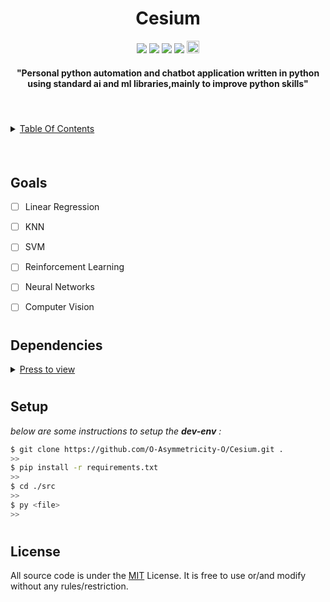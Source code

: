 <h1 align="center">Cesium</h1>
<p align="center">
<a href="https://codeclimate.com/github/O-Asymmetricity-O/Cesium/maintainability"><img src="https://api.codeclimate.com/v1/badges/c87ee5ce2acb423b9396/maintainability" /></a>
<a><img src="https://img.shields.io/github/license/O-Asymmetricity-O/cesium?color=blue"/></a>
<a><img src ="https://img.shields.io/pypi/pyversions/tensorflow?color=green"/></a>
<a><img src="https://img.shields.io/badge/version-0.1.0-blue"/></a>
<a href="https://pypi.org/project/black"><img height="20" alt="Black badge" src="https://img.shields.io/badge/code%20style-black-000000.svg"></a>
</p>
<h4  align="center">"Personal python automation and chatbot application written in python using standard ai and ml libraries,mainly to improve python skills"</h4>

<h4>&nbsp</h4>

<details>
  <summary markdown="span" ><u>Table Of Contents</u></summary>

  1. [Intro]()

  2. [Docs]()

  3. [Setup](https://github.com/O-Asymmetricity-O/cesium#setup)

  4. [License](https://github.com/O-Asymmetricity-O/cesium#license)
</details>
<h4>&nbsp</h4>

## Goals

- [ ] Linear Regression

- [ ] KNN

- [ ] SVM

- [ ] Reinforcement Learning

- [ ] Neural Networks

- [ ] Computer Vision
#
## Dependencies

<details>
    <summary markdown="span" ><u>Press to view</u></summary>
        <pre class="line-numbers">
            <code class="language-python">
backports.entry-points-selectable==1.1.0
black==21.10b0
cfgv==3.3.1
click==8.0.3
colorama==0.4.4
commonmark==0.9.1
distlib==0.3.3
filelock==3.3.2
identify==2.3.4
mypy-extensions==0.4.3
nodeenv==1.6.0
pathspec==0.9.0
platformdirs==2.4.0
pre-commit==2.15.0
prompt-toolkit==1.0.14
Pygments==2.10.0
PyInquirer==1.0.3
PyYAML==6.0
regex==2021.11.2
rich==10.13.0
six==1.16.0
toml==0.10.2
tomli==1.2.2
typing-extensions==3.10.0.2
virtualenv==20.10.0
wcwidth==0.2.5
        </code>
    </pre>
</details>

#

## Setup

*below are some instructions to setup the __dev-env__ :*


```bash
$ git clone https://github.com/O-Asymmetricity-O/Cesium.git .
>>
$ pip install -r requirements.txt
>>
$ cd ./src
>>
$ py <file>
>>
```
#
## License
All source code is under the [MIT](License) License. It is free to use or/and modify without any rules/restriction.
